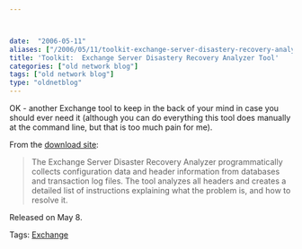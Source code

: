 ```yaml
---



date:  "2006-05-11"
aliases: ["/2006/05/11/toolkit-exchange-server-disastery-recovery-analyzer-tool/"]
title: 'Toolkit:  Exchange Server Disastery Recovery Analyzer Tool'
categories: ["old network blog"]
tags: ["old network blog"]
type: "oldnetblog"
---
```

OK - another Exchange tool to keep in the back of your mind in case you should ever need it (although you can do everything this tool does manually at the command line, but that is too much pain for me).


From the <a href="http://www.microsoft.com/downloads/details.aspx?familyid=c86fa454-416c-4751-bd0e-5d945b8c107b&#38;displaylang=en">download site</a>:


<blockquote>The Exchange Server Disaster Recovery Analyzer programmatically collects configuration data and header information from databases and transaction log files. The tool analyzes all headers and creates a detailed list of instructions explaining what the problem is, and how to resolve it.


</blockquote>
Released on May 8.


Tags: <a href="http://technorati.com/tag/Exchange" title="See the Technorati tag page for 'Exchange'." rel="tag">Exchange</a>


